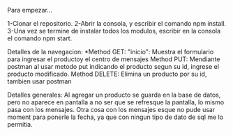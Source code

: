  Para empezar...

1-Clonar el repositorio.
2-Abrir la consola, y escribir el comando npm install.
3-Una vez se termine de instalar todos los modulos, escribir en la consola el comando npm start.

Detalles de la navegacion:
*Method GET:
"inicio": Muestra el formulario para ingresar el productoy el centro de mensajes
Method PUT: Mendiante postman al usar metodo put indicando el producto segun su id, ingrese el producto modificado.
Method DELETE: Elimina un producto por su id, tambien usar postman

Detalles generales:
Al agregar un producto se guarda en la base de datos, pero no aparece en pantalla a no ser que se refresque la pantalla, lo mismo pasa con los mensajes.
Otra cosa con los mensajes esque no pude usar moment para ponerle la fecha, ya que con ningun tipo de dato de sql me lo permitia.

